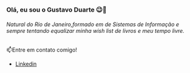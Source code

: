 ### Olá, eu sou o Gustavo Duarte 😉🤙 

###### Natural do Rio de Janeiro,formado em de Sistemas de Informação e sempre tentando equalizar minha wish list de livros e meu tempo livre.

📫Entre em contato comigo!

- [Linkedin](https://www.linkedin.com/in/gustavo-duarte-61593990/)
